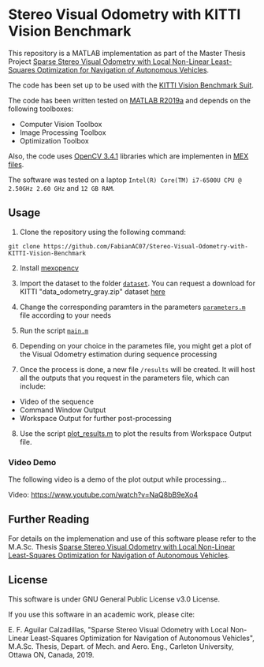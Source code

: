 # Stereo Visual Odometry with KITTI Vision Benchmark

This repository is a MATLAB implementation as part of the Master Thesis Project [Sparse Stereo Visual Odometry with Local Non-Linear Least-Squares Optimization for Navigation of Autonomous Vehicles](https://curve.carleton.ca/7270ba62-1fd3-4f1b-a1fa-6031b06585e9). 

The code has been set up to be used with the [KITTI Vision Benchmark Suit](http://www.cvlibs.net/datasets/kitti/).

The code has been written tested on [MATLAB R2019a](https://www.mathworks.com/?s_tid=gn_logo) and depends on the following toolboxes:
* Computer Vision Toolbox
* Image Processing Toolbox
* Optimization Toolbox

Also, the code uses [OpenCV 3.4.1](https://opencv.org/opencv-3-4-1/) libraries which are implementen in [MEX files](https://www.mathworks.com/help/matlab/call-mex-file-functions.html#:~:text=A%20MEX%20file%20is%20a,only%20one%20function%20or%20subroutine.).
 
The software was tested on a laptop `Intel(R) Core(TM) i7-6500U CPU @ 2.50GHz 2.60 GHz` and `12 GB RAM`.

## Usage

1. Clone the repository using the following command:
```
git clone https://github.com/FabianAC07/Stereo-Visual-Odometry-with-KITTI-Vision-Benchmark
```

2. Install [mexopencv](https://github.com/kyamagu/mexopencv)

3. Import the dataset to the folder [`dataset`](dataset). You can request a download for KITTI "data_odometry_gray.zip" dataset [here](http://www.cvlibs.net/download.php?file=data_odometry_gray.zip)

4. Change the corresponding paramters in the parameters [`parameters.m`](parameters.m) file according to your needs

5. Run the script [`main.m`](main.m)

6. Depending on your choice in the parametes file, you might get a plot of the Visual Odometry estimation during sequence processing

7. Once the process is done, a new file `/results` will be created. It will host all the outputs that you request in the parameters file, which can include: 

* Video of the sequence
* Command Window Output
* Workspace Output for further post-processing

8. Use the script [plot_results.m](plot_results.m) to plot the results from Workspace Output file.

### Video Demo

The following video is a demo of the plot output while processing...

Video: https://www.youtube.com/watch?v=NaQ8bB9eXo4


## Further Reading

For details on the implemenation and use of this software please refer to the M.A.Sc. Thesis [Sparse Stereo Visual Odometry with Local Non-Linear Least-Squares Optimization for Navigation of Autonomous Vehicles](https://curve.carleton.ca/7270ba62-1fd3-4f1b-a1fa-6031b06585e9). 


## License

This software is under GNU General Public License v3.0 License.

If you use this software in an academic work, please cite:

E. F. Aguilar Calzadillas, "Sparse Stereo Visual Odometry with Local Non-Linear Least-Squares Optimization for Navigation of Autonomous Vehicles", M.A.Sc. Thesis, Depart. of Mech. and Aero. Eng., Carleton University, Ottawa ON, Canada, 2019.
